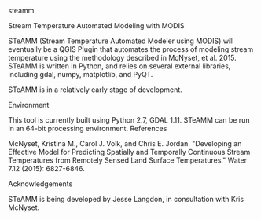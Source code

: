 steamm

Stream Temperature Automated Modeling with MODIS

STeAMM (Stream Temperature Automated Modeler using MODIS) will eventually be a QGIS Plugin that automates the process of modeling stream temperature using the methodology described in McNyset, et al. 2015. STeAMM is written in Python, and relies on several external libraries, including gdal, numpy, matplotlib, and PyQT.

STeAMM is in a relatively early stage of development.

Environment

This tool is currently built using Python 2.7, GDAL 1.11.
STeAMM can be run in an 64-bit processing environment.
References

McNyset, Kristina M., Carol J. Volk, and Chris E. Jordan. "Developing an Effective Model for Predicting Spatially and Temporally Continuous Stream Temperatures from Remotely Sensed Land Surface Temperatures." Water 7.12 (2015): 6827-6846.

Acknowledgements

STeAMM is being developed by Jesse Langdon, in consultation with Kris McNyset.